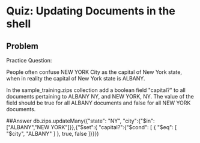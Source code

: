 # Quiz: Updating Documents in the shell

## Problem
Practice Question:

People often confuse NEW YORK City as the capital of New York state, when in
reality the capital of New York state is ALBANY.

In the sample_training.zips collection add a boolean field "capital?" to all
documents pertaining to ALBANY NY, and NEW YORK, NY. The value of the field
should be true for all ALBANY documents and false for all NEW YORK documents.

##Answer 
db.zips.updateMany({"state": "NY", "city":{"$in":["ALBANY","NEW YORK"]}},{"$set":{ "capital?":{"$cond": [ { "$eq": [ "$city", "ALBANY" ] }, true, false ]}}})